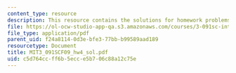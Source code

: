 ```yaml
---
content_type: resource
description: This resource contains the solutions for homework problems.
file: https://ol-ocw-studio-app-qa.s3.amazonaws.com/courses/3-091sc-introduction-to-solid-state-chemistry-fall-2010/c5d764ccff6b5ecce5b706c88a12c75e_MIT3_091SCF09_hw4_sol.pdf
file_type: application/pdf
parent_uid: f24a8114-0d3e-bfe3-77bb-b99589aad189
resourcetype: Document
title: MIT3_091SCF09_hw4_sol.pdf
uid: c5d764cc-ff6b-5ecc-e5b7-06c88a12c75e
---
```

